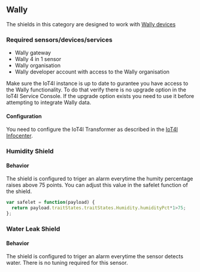 ## Wally
The shields in this category are designed to work with [Wally devices](https://www.wallyhome.com/)



### Required sensors/devices/services
- Wally gateway
- Wally 4 in 1 sensor
- Wally organisation
- Wally developer account with access to the Wally organisation

Make sure the IoT4I instance is up to date to gurantee you have access to the Wally functionality. To do that verify there is no upgrade option in the IoT4I Service Console. If the upgrade option exists you need to use it before attempting to integrate Wally data.

#### Configuration
You need to configure the IoT4I Transformer as described in the [IoT4I Infocenter](https://console.ng.bluemix.net/docs/services/IotInsurance/iotinsurance_wally_integration.html#wallysupport).

### Humidity Shield

#### Behavior
The shield is configured to triger an alarm everytime the humity percentage raises above 75 points. You can adjust this value in the safelet function of the shield.

```JavaScript
var safelet = function(payload) {
  return payload.traitStates.traitStates.Humidity.humidityPct*1>75;
};
```

### Water Leak Shield

#### Behavior
The shield is configured to triger an alarm everytime the sensor detects water. There is no tuning required for this sensor.
